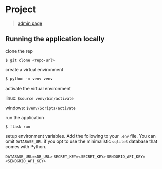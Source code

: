
Project
==========

> [admin page](https://one-acre.herokuapp.com/admin/)


## Running the application locally

clone the rep
```
$ git clone <repo-url>
```

create a virtual environment
```
$ python -m venv venv
```

activate the virtual environment

linux: `$source venv/bin/activate`

windows: `$venv/Scripts/activate `

run the application

`$ flask run`

setup environment variables. Add the following to your `.env` file.
You can omit `DATABASE_URL` if you opt to use the minimalistic `sqlite3` database
that comes with Python.

`DATABASE_URL=<DB_URL>`
`SECRET_KEY=<SECRET_KEY>`
`SENDGRID_API_KEY=<SENDGRID_API_KEY>`

